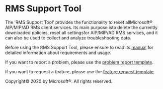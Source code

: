 # RMS Support Tool
The 'RMS Support Tool' provides the functionality to reset allMicrosoft® AIP/MIP/AD RMS client services. Its main purpose isto delete the currently downloaded policies, reset all settingsfor AIP/MIP/AD RMS services, and it can also be used to collect and analyze troubleshooting data.

Before using the RMS Support Tool, please ensure to read its [manual](https://aka.ms/RMS_Support_Tool) for detailed information about requirements and usage.

If you want to report a problem, please use the [problem report template](https://github.com/schiroky/RMS_Support_Tool/issues/new?assignees=schiroky&labels=problem&template=problem-report.md&title=Problem+report%3A+).

If you want to request a feature, please use the [feature request template](https://github.com/schiroky/RMS_Support_Tool/issues/new?assignees=schiroky&labels=feature&template=feature_request.md&title=Feature+request%3A+).

Copyright© 2020 by Microsoft®. All rights reserved.
